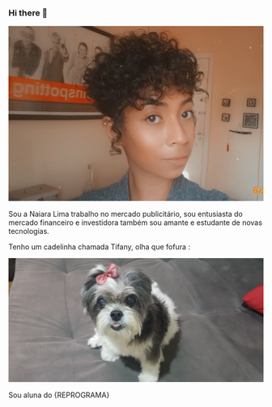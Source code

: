 ### Hi there 👋

![GitHub Logo](./image/foto-perfil.jpg)

Sou a Naiara Lima trabalho no mercado publicitário, sou entusiasta do mercado financeiro e investidora também sou amante e estudante de novas tecnologias. 

Tenho um cadelinha chamada Tifany, olha que fofura :

![GitHub Logo](./image/foto-tify.jpg)

Sou aluna do {REPROGRAMA}



